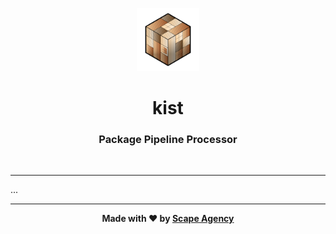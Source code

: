 <p align="center">
    <img src="https://raw.githubusercontent.com/getkist/brand/master/src/logo/kist.png" width="20%" height="20%" alt="kist logo">
</p>
<h1 align='center' style='border-bottom: none;'>kist</h1>
<h3 align='center'>Package Pipeline Processor</h3>
<br>

---

...

---

<p align="center">
    <b>Made with ❤️ by <a href="https://www.scape.agency" target="_blank">Scape Agency</a></b>
</p>
